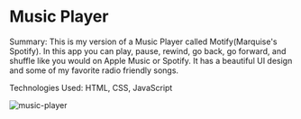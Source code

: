 # Music Player

Summary: This is my version of a Music Player called Motify(Marquise's Spotify). In this app you can play, pause, rewind, go back, go forward, and shuffle like you would on Apple Music or Spotify. It has a beautiful UI design and some of my favorite radio friendly songs.

Technologies Used: HTML, CSS, JavaScript

![music-player](https://user-images.githubusercontent.com/97071278/210927608-ba0dedb4-5bbc-4abd-9a53-93d9b0ec49eb.png)





